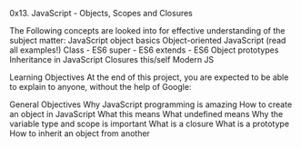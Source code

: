 0x13. JavaScript - Objects, Scopes and Closures

The Following concepts are looked into for effective understanding of the subject matter:
JavaScript object basics
Object-oriented JavaScript (read all examples!)
Class - ES6
super - ES6
extends - ES6
Object prototypes
Inheritance in JavaScript
Closures
this/self
Modern JS

Learning Objectives
At the end of this project, you are expected to be able to explain to anyone, without the help of Google:

General Objectives
Why JavaScript programming is amazing
How to create an object in JavaScript
What this means
What undefined means
Why the variable type and scope is important
What is a closure
What is a prototype
How to inherit an object from another
